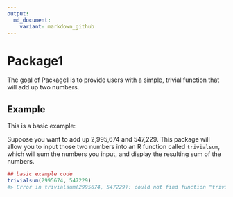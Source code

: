 ```yaml
---
output:
  md_document:
    variant: markdown_github
---
```


<!-- README.md is generated from README.Rmd. Please edit that file -->



# Package1

The goal of Package1 is to provide users with a simple, trivial function that will add up two numbers.

## Example

This is a basic example:

Suppose you want to add up 2,995,674 and 547,229.  This package will allow you to input those two numbers into an R function called `trivialsum`, which will sum the numbers you input, and display the resulting sum of the numbers.

```r
## basic example code
trivialsum(2995674, 547229)
#> Error in trivialsum(2995674, 547229): could not find function "trivialsum"
```
